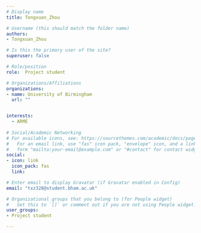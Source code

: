 ```yaml
---
# Display name
title: Tongxuan_Zhou

# Username (this should match the folder name)
authors:
- Tongxuan_Zhou

# Is this the primary user of the site?
superuser: false

# Role/position
role:  Project student

# Organizations/Affiliations
organizations:
- name: University of Birmingham
  url: ""


interests:
  - ARME
  
# Social/Academic Networking
# For available icons, see: https://sourcethemes.com/academic/docs/page-builder/#icons
#   For an email link, use "fas" icon pack, "envelope" icon, and a link in the
#   form "mailto:your-email@example.com" or "#contact" for contact widget.
social:
- icon: link
  icon_pack: fas
  link: 

# Enter email to display Gravatar (if Gravatar enabled in Config)
email: "txz328@student.bham.ac.uk"

# Organizational groups that you belong to (for People widget)
#   Set this to `[]` or comment out if you are not using People widget.
user_groups:
- Project student

---
```



